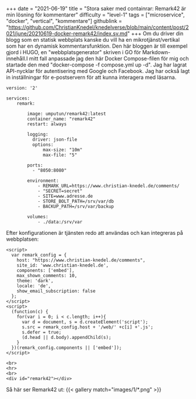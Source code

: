 +++
date = "2021-06-19"
title = "Stora saker med containrar: Remark42 är min lösning för kommentarer"
difficulty = "level-1"
tags = ["microservice", "docker", "vertical", "kommentare"]
githublink = "https://github.com/ChristianKnedel/knedelverse/blob/main/content/post/2021/june/20210619-docker-remark42/index.sv.md"
+++
Om du driver din blogg som en statisk webbplats kanske du vill ha en mikrotjänst/vertikal som har en dynamisk kommentarsfunktion. Den här bloggen är till exempel gjord i HUGO, en "webbplatsgenerator" skriven i GO för Markdown-innehåll.I mitt fall anpassade jag den här Docker Compose-filen för mig och startade den med "docker-compose -f compose.yml up -d". Jag har lagrat API-nycklar för autentisering med Google och Facebook. Jag har också lagt in inställningar för e-postservern för att kunna interagera med läsarna.
```
version: '2'

services:
    remark:

        image: umputun/remark42:latest
        container_name: "remark42"
        restart: always

        logging:
          driver: json-file
          options:
              max-size: "10m"
              max-file: "5"

        ports:
          - "8050:8080"   

        environment:
            - REMARK_URL=https://www.christian-knedel.de/comments/ 
            - "SECRET=secret"          
            - SITE=www.adresse.de 
            - STORE_BOLT_PATH=/srv/var/db
            - BACKUP_PATH=/srv/var/backup

        volumes:
            - ./data:/srv/var

```
Efter konfigurationen är tjänsten redo att användas och kan integreras på webbplatsen:
```
<script>
  var remark_config = {
    host: "https://www.christian-knedel.de/comments", 
    site_id: 'www.christian-knedel.de',
    components: ['embed'], 
    max_shown_comments: 10,
    theme: 'dark',
    locale: 'de',
    show_email_subscription: false
  };
</script>
<script>
  (function(c) {
    for(var i = 0; i < c.length; i++){
      var d = document, s = d.createElement('script');
      s.src = remark_config.host + '/web/' +c[i] +'.js';
      s.defer = true;
      (d.head || d.body).appendChild(s);
    }
  })(remark_config.components || ['embed']);
</script>

<br>
<hr>
<br>
<div id="remark42"></div>

```
Så här ser Remark42 ut:
{{< gallery match="images/1/*.png" >}}
